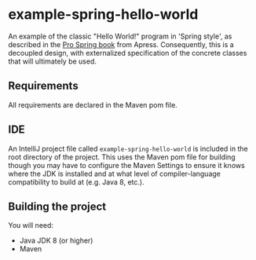 # example-spring-hello-world
An example of the classic "Hello World!" program in 'Spring style', as described in the [Pro Spring book](https://link.springer.com/book/10.1007/978-1-4302-0506-7) from Apress. Consequently, this is a decoupled design, with externalized specification of the concrete classes that will ultimately be used.
## Requirements
All requirements are declared in the Maven pom file. 

 

## IDE
An IntelliJ project file called `example-spring-hello-world` is included in the root directory of the project. This uses the Maven pom file for building though you may have to configure the Maven Settings to ensure it knows where the JDK is installed and at what level of compiler-language compatibility to build at (e.g. Java 8, etc.).

## Building the project
You will need:
*   Java JDK 8 (or higher)
*   Maven
